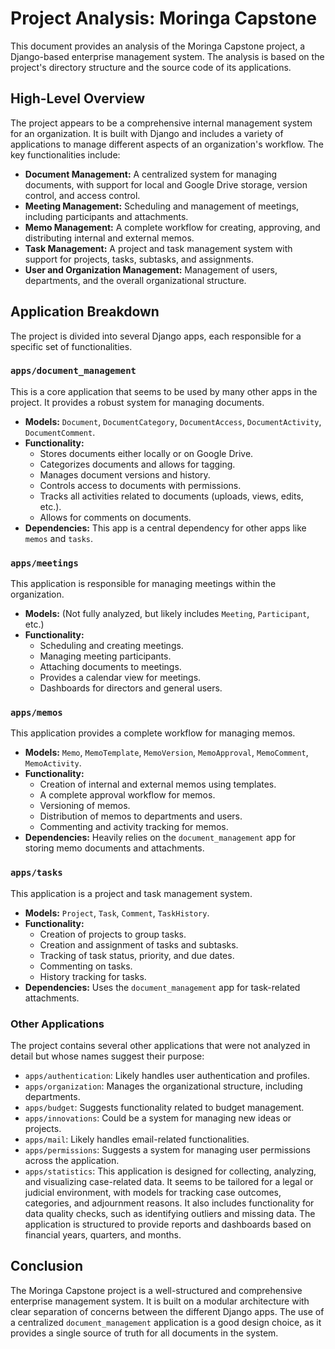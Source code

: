 
# Project Analysis: Moringa Capstone

This document provides an analysis of the Moringa Capstone project, a Django-based enterprise management system. The analysis is based on the project's directory structure and the source code of its applications.

## High-Level Overview

The project appears to be a comprehensive internal management system for an organization. It is built with Django and includes a variety of applications to manage different aspects of an organization's workflow. The key functionalities include:

*   **Document Management:** A centralized system for managing documents, with support for local and Google Drive storage, version control, and access control.
*   **Meeting Management:** Scheduling and management of meetings, including participants and attachments.
*   **Memo Management:** A complete workflow for creating, approving, and distributing internal and external memos.
*   **Task Management:** A project and task management system with support for projects, tasks, subtasks, and assignments.
*   **User and Organization Management:** Management of users, departments, and the overall organizational structure.

## Application Breakdown

The project is divided into several Django apps, each responsible for a specific set of functionalities.

### `apps/document_management`

This is a core application that seems to be used by many other apps in the project. It provides a robust system for managing documents.

*   **Models:** `Document`, `DocumentCategory`, `DocumentAccess`, `DocumentActivity`, `DocumentComment`.
*   **Functionality:**
    *   Stores documents either locally or on Google Drive.
    *   Categorizes documents and allows for tagging.
    *   Manages document versions and history.
    *   Controls access to documents with permissions.
    *   Tracks all activities related to documents (uploads, views, edits, etc.).
    *   Allows for comments on documents.
*   **Dependencies:** This app is a central dependency for other apps like `memos` and `tasks`.

### `apps/meetings`

This application is responsible for managing meetings within the organization.

*   **Models:** (Not fully analyzed, but likely includes `Meeting`, `Participant`, etc.)
*   **Functionality:**
    *   Scheduling and creating meetings.
    *   Managing meeting participants.
    *   Attaching documents to meetings.
    *   Provides a calendar view for meetings.
    *   Dashboards for directors and general users.

### `apps/memos`

This application provides a complete workflow for managing memos.

*   **Models:** `Memo`, `MemoTemplate`, `MemoVersion`, `MemoApproval`, `MemoComment`, `MemoActivity`.
*   **Functionality:**
    *   Creation of internal and external memos using templates.
    *   A complete approval workflow for memos.
    *   Versioning of memos.
    *   Distribution of memos to departments and users.
    *   Commenting and activity tracking for memos.
*   **Dependencies:** Heavily relies on the `document_management` app for storing memo documents and attachments.

### `apps/tasks`

This application is a project and task management system.

*   **Models:** `Project`, `Task`, `Comment`, `TaskHistory`.
*   **Functionality:**
    *   Creation of projects to group tasks.
    *   Creation and assignment of tasks and subtasks.
    *   Tracking of task status, priority, and due dates.
    *   Commenting on tasks.
    *   History tracking for tasks.
*   **Dependencies:** Uses the `document_management` app for task-related attachments.

### Other Applications

The project contains several other applications that were not analyzed in detail but whose names suggest their purpose:

*   `apps/authentication`: Likely handles user authentication and profiles.
*   `apps/organization`: Manages the organizational structure, including departments.
*   `apps/budget`: Suggests functionality related to budget management.
*   `apps/innovations`: Could be a system for managing new ideas or projects.
*   `apps/mail`: Likely handles email-related functionalities.
*   `apps/permissions`: Suggests a system for managing user permissions across the application.
*   `apps/statistics`: This application is designed for collecting, analyzing, and visualizing case-related data. It seems to be tailored for a legal or judicial environment, with models for tracking case outcomes, categories, and adjournment reasons. It also includes functionality for data quality checks, such as identifying outliers and missing data. The application is structured to provide reports and dashboards based on financial years, quarters, and months.

## Conclusion

The Moringa Capstone project is a well-structured and comprehensive enterprise management system. It is built on a modular architecture with clear separation of concerns between the different Django apps. The use of a centralized `document_management` application is a good design choice, as it provides a single source of truth for all documents in the system.
